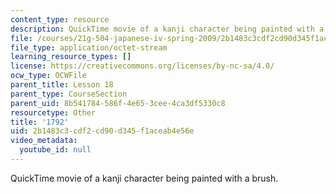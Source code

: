 ```yaml
---
content_type: resource
description: QuickTime movie of a kanji character being painted with a brush.
file: /courses/21g-504-japanese-iv-spring-2009/2b1483c3cdf2cd90d345f1aceab4e56e_1792.mov
file_type: application/octet-stream
learning_resource_types: []
license: https://creativecommons.org/licenses/by-nc-sa/4.0/
ocw_type: OCWFile
parent_title: Lesson 18
parent_type: CourseSection
parent_uid: 8b541784-586f-4e65-3cee-4ca3df5330c8
resourcetype: Other
title: '1792'
uid: 2b1483c3-cdf2-cd90-d345-f1aceab4e56e
video_metadata:
  youtube_id: null
---
```

QuickTime movie of a kanji character being painted with a brush.